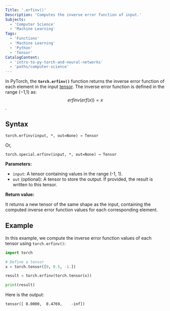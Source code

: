 ```yaml
---
Title: '.erfinv()'
Description: 'Computes the inverse error function of input.'
Subjects:
  - 'Computer Science'
  - 'Machine Learning'
Tags:
  - 'Functions'
  - 'Machine Learning'
  - 'Python'
  - 'Tensor'
CatalogContent:
  - 'intro-to-py-torch-and-neural-networks'
  - 'paths/computer-science'
---
```


In PyTorch, the **`torch.erfinv()`** function returns the inverse error function of each element in the input [tensor](https://www.codecademy.com/resources/docs/pytorch/tensors). The inverse error function is defined in the range (−1,1) as: $$erfinv(erf(x))=x$$.

## Syntax

```pseudo
torch.erfinv(input, *, out=None) → Tensor
```

Or,

```pseudo
torch.special.erfinv(input, *, out=None) → Tensor
```

**Parameters:**

- `input`: A tensor containing values in the range (-1, 1).
- `out` (optional): A tensor to store the output. If provided, the result is written to this tensor.

**Return value:**

It returns a new tensor of the same shape as the input, containing the computed inverse error function values for each corresponding element.

## Example

In this example, we compute the inverse error function values of each tensor using `torch.erfinv()`:

```py
import torch

# Define a tensor
x = torch.tensor([0, 0.5, -1.])

result = torch.erfinv(torch.tensor(x))

print(result)
```

Here is the output:

```shell
tensor([ 0.0000,  0.4769,    -inf])
```
